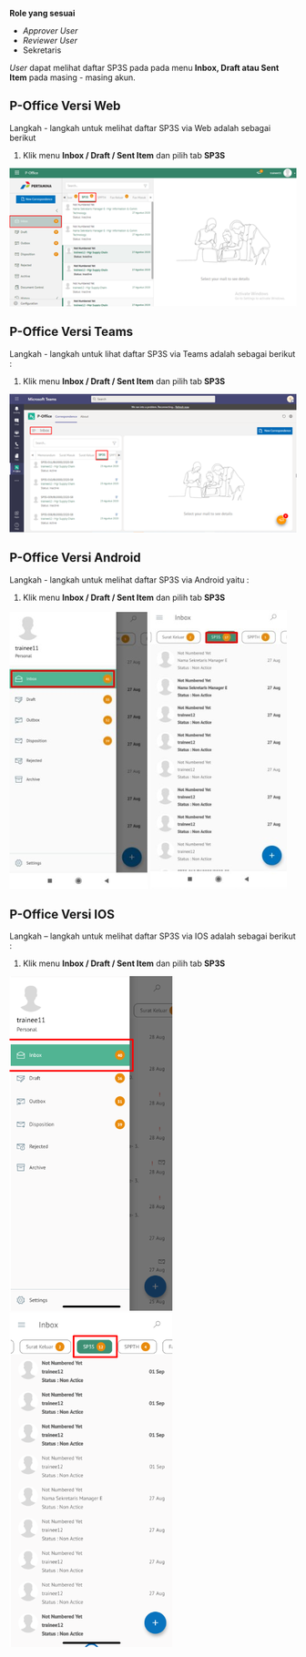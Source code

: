 **Role yang sesuai**

- *Approver User*
- *Reviewer User*
- Sekretaris

*User* dapat melihat daftar SP3S pada pada menu **Inbox, Draft atau Sent Item** pada masing - masing akun.

## **P-Office Versi Web**

Langkah - langkah untuk melihat daftar SP3S via Web adalah sebagai berikut

1. Klik menu **Inbox / Draft / Sent Item** dan pilih tab **SP3S**

![gambar](SP3S/SP3S_Web/SP01.png)

## **P-Office Versi Teams**

Langkah - langkah untuk lihat daftar SP3S via Teams adalah sebagai berikut :

1.	Klik menu **Inbox / Draft / Sent Item** dan pilih tab **SP3S**

![gambar](SP3S/SP3S_Teams/SP3S01.png)

## **P-Office Versi Android**

Langkah - langkah untuk melihat daftar SP3S via Android yaitu :

1. Klik menu **Inbox / Draft / Sent Item** dan pilih tab **SP3S**

![gambar](SP3S/SP3S_Android/DaftarSP3S/A01.jpg) ![gambar](SP3S/SP3S_Android/DaftarSP3S/A02.jpg) 

## **P-Office Versi IOS**

Langkah – langkah untuk melihat daftar SP3S via IOS adalah sebagai berikut :

1.	Klik menu **Inbox / Draft / Sent Item** dan pilih tab **SP3S**

![gambar](SP3S/SP3S_IOS/SP3S-1.1.png) ![gambar](SP3S/SP3S_IOS/SP3S-1.2.png)